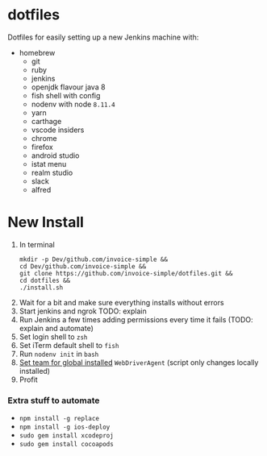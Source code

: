 # dotfiles
Dotfiles for easily setting up a new Jenkins machine with:
- homebrew
  - git
  - ruby
  - jenkins
  - openjdk flavour java 8
  - fish shell with config
  - nodenv with node `8.11.4`
  - yarn
  - carthage
  - vscode insiders
  - chrome
  - firefox
  - android studio
  - istat menu
  - realm studio
  - slack
  - alfred

# New Install

1. In terminal
    ```
    mkdir -p Dev/github.com/invoice-simple &&
    cd Dev/github.com/invoice-simple &&
    git clone https://github.com/invoice-simple/dotfiles.git &&
    cd dotfiles &&
    ./install.sh
    ```
2. Wait for a bit and make sure everything installs without errors
3. Start jenkins and ngrok TODO: explain
4. Run Jenkins a few times adding permissions every time it fails (TODO: explain and automate)
5. Set login shell to `zsh`
6. Set iTerm default shell to `fish`
7. Run `nodenv init` in `bash`
8. [Set team for global installed](https://appium.readthedocs.io/en/latest/en/drivers/ios-xcuitest-real-devices/) `WebDriverAgent` (script only changes locally installed)
9. Profit

### Extra stuff to automate
- `npm install -g replace`
- `npm install -g ios-deploy`
- `sudo gem install xcodeproj`
- `sudo gem install cocoapods`